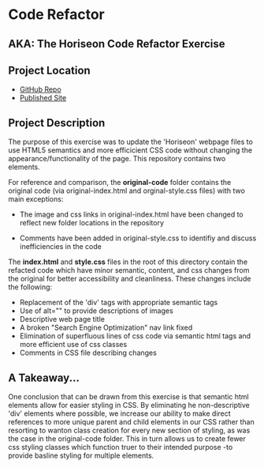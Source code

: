 # Code Refactor

<h2>AKA: The Horiseon Code Refactor Exercise</h2>

## Project Location

* [GitHub Repo](https://github.com/Gavin867/Code_Refactor)
* [Published Site](https://gavin867.github.io/Code_Refactor/)

## Project Description

The purpose of this exercise was to update the 'Horiseon' webpage files to use HTML5 semantics and more efficicient CSS code without changing the appearance/functionality of the page. This repository contains two elements.

For reference and comparison, the **original-code** folder contains the original code (via original-index.html and orginal-style.css files) with two main exceptions:

 * The image and css links in original-index.html have been changed to reflect new folder locations in the repository
 
 * Comments have been added in original-style.css to identifiy and discuss inefficiencies in the code

The **index.html** and **style.css** files in the root of this directory contain the refacted code which have minor semantic, content, and css changes from the original for better accessibility and cleanliness. These changes include the following:

* Replacement of the 'div' tags with appropriate semantic tags
* Use of alt="" to provide descriptions of images
* Descriptive web page title
* A broken "Search Engine Optimization" nav link fixed
* Elimination of superfluous lines of css code via semantic html tags and more efficient use of css classes
* Comments in CSS file describing changes

## A Takeaway...

One conclusion that can be drawn from this exercise is that semantic html elements allow for easier styling in CSS. By eliminating he non-descriptive 'div' elements where possible, we increase our ability to make direct references to more unique parent and child elements in our CSS rather than resorting to wanton class creation for every new section of styling, as was the case in the original-code folder. This in turn allows us to create fewer css styling classes which function truer to their intended purpose -to provide basline styling for multiple elements. 